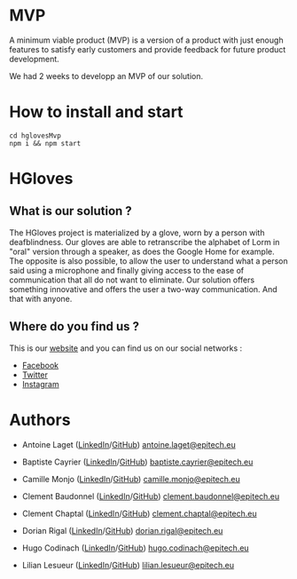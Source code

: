 # MVP

A minimum viable product (MVP) is a version of a product with just enough features to satisfy early customers and provide feedback for future product development.

We had 2 weeks to developp an MVP of our solution. 

# How to install and start

```
cd hglovesMvp
npm i && npm start 
```

# HGloves

## What is our solution ?

The HGloves project is materialized by a glove, worn by a person with deafblindness. Our gloves are able to retranscribe the alphabet of Lorm in "oral" version through a speaker, as does the Google Home for example. The opposite is also possible, to allow the user to understand what a person said using a microphone and finally giving access to the ease of communication that all do not want to eliminate.
Our solution offers something innovative and offers the user a two-way communication. And that with anyone.

## Where do you find us ?

This is our [website](http://hgloves.tk/) and you can find us on our social networks :
* [Facebook](https://www.facebook.com/HGloves/)
* [Twitter](https://twitter.com/HGlovesFTC)
* [Instagram](https://www.instagram.com/hglovesftc/)

# Authors

* Antoine Laget ([LinkedIn](https://www.linkedin.com/in/antoine-laget-007b2b177/)/[GitHub](https://github.com/antoine0112)) antoine.laget@epitech.eu

* Baptiste Cayrier ([LinkedIn](https://www.linkedin.com/in/baptiste-cayrier-0b0760152/)/[GitHub](https://github.com/BaptisteCayrier)) baptiste.cayrier@epitech.eu

* Camille Monjo ([LinkedIn](https://www.linkedin.com/in/camille-monjo/)/[GitHub](https://github.com/CMonjo)) camille.monjo@epitech.eu

* Clement Baudonnel ([LinkedIn](https://www.linkedin.com/in/baudonnel-clement/)/[GitHub](https://github.com/Skyrize)) clement.baudonnel@epitech.eu

* Clement Chaptal ([LinkedIn](https://www.linkedin.com/in/cl%C3%A9ment-chaptal-13bb13161/)/[GitHub](https://github.com/ClementChaptal)) clement.chaptal@epitech.eu

* Dorian Rigal ([LinkedIn](https://www.linkedin.com/in/dorian-rigal-901947158/)/[GitHub](https://github.com/hugocodinach)) dorian.rigal@epitech.eu

* Hugo Codinach ([LinkedIn](https://www.linkedin.com/in/hugo-codinach/)/[GitHub](https://github.com/hugocodinach)) hugo.codinach@epitech.eu

* Lilian Lesueur ([LinkedIn](https://www.linkedin.com/in/lilian-lesueur-9b10a4167/)/[GitHub](https://github.com/lilianlesueur)) lilian.lesueur@epitech.eu
